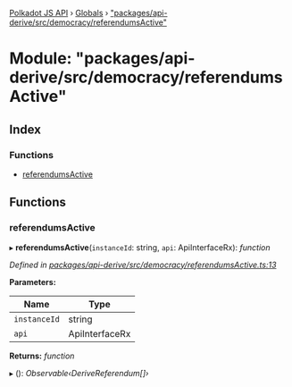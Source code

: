 [Polkadot JS API](../README.md) › [Globals](../globals.md) › ["packages/api-derive/src/democracy/referendumsActive"](_packages_api_derive_src_democracy_referendumsactive_.md)

# Module: "packages/api-derive/src/democracy/referendumsActive"

## Index

### Functions

* [referendumsActive](_packages_api_derive_src_democracy_referendumsactive_.md#referendumsactive)

## Functions

###  referendumsActive

▸ **referendumsActive**(`instanceId`: string, `api`: ApiInterfaceRx): *function*

*Defined in [packages/api-derive/src/democracy/referendumsActive.ts:13](https://github.com/polkadot-js/api/blob/5af98cc89e/packages/api-derive/src/democracy/referendumsActive.ts#L13)*

**Parameters:**

Name | Type |
------ | ------ |
`instanceId` | string |
`api` | ApiInterfaceRx |

**Returns:** *function*

▸ (): *Observable‹DeriveReferendum[]›*

